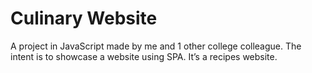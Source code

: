 # Culinary Website

A project in JavaScript made by me and 1 other college colleague. The intent is to showcase a website using SPA. It’s a recipes website.
